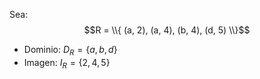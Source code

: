Sea:
$$R = \\{ (a, 2), (a, 4), (b, 4), (d, 5) \\}$$  
- Dominio: $D_R = \{a, b, d\}$  
- Imagen: $I_R = \{2, 4, 5\}$  